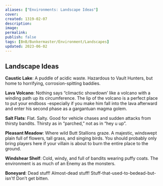 ```yaml
---
aliases: ["Environments: Landscape Ideas"]
cover: 
created: 1319-02-07
description: 
image: 
permalink: 
publish: false
tags: [BnB/Bunkermaster/Environment/Landscapes]
updated: 2023-06-02
---
```


## Landscape Ideas

**Caustic Lake**: A puddle of acidic waste. Hazardous to Vault Hunters, but home to horrifying, corrosion-spitting baddies.

**Lava Volcano**: Nothing says “climactic showdown’ like a volcano with a winding path up its circumference. The lip of the volcano is a perfect place to put your endboss -especially if you make him fall into the lava afterward and enter his second phase as a gargantuan magma golem.

**Salt Flats**: Flat. Salty. Good for vehicle chases and sudden attacks from thirsty bandits. Thirsty as in “parched,” not as in “hey u up”.

**Pleasant Meadow**: Where wild Butt Stallions graze. A majestic, windswept plain full of flowers, tall grass, and singing birds. You should probably only bring players here if your villain is about to burn the entire place to the ground.

**Windshear Shelf**: Cold, windy, and full of bandits wearing puffy coats. The environment is as much of an Enemy as the monsters.

**Boneyard**: Dead stuff! Almost-dead stuff! Stuff-that-used-to-bedead-but-isn't! Don’t get bitten.
